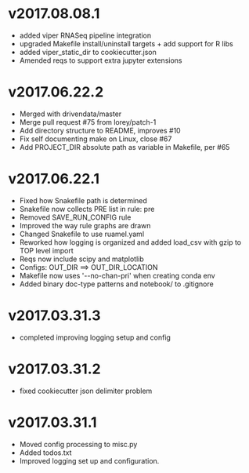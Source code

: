 
v2017.08.08.1
=============

  * added viper RNASeq pipeline integration
  * upgraded Makefile install/uninstall targets + add support for R libs
  * added viper_static_dir to cookiecutter.json
  * Amended reqs to support extra jupyter extensions

v2017.06.22.2
=============

  * Merged with drivendata/master
  * Merge pull request #75 from lorey/patch-1
  * Add directory structure to README, improves #10
  * Fix self documenting make on Linux, close #67
  * Add PROJECT_DIR absolute path as variable in Makefile, per #65

v2017.06.22.1
=============

  * Fixed how Snakefile path is determined
  * Snakefile now collects PRE list in rule: pre
  * Removed SAVE_RUN_CONFIG rule
  * Improved the way rule graphs are drawn
  * Changed Snakefile to use ruamel.yaml
  * Reworked how logging is organized and added load_csv with gzip to TOP level import
  * Reqs now include scipy and matplotlib
  * Configs: OUT_DIR ==> OUT_DIR_LOCATION
  * Makefile now uses '--no-chan-pri' when creating conda env
  * Added binary doc-type patterns and notebook/ to .gitignore

v2017.03.31.3
=============

  * completed improving logging setup and config


v2017.03.31.2
=============

  * fixed cookiecutter json delimiter problem

v2017.03.31.1
=============

  * Moved config processing to misc.py
  * Added todos.txt
  * Improved logging set up and configuration.
